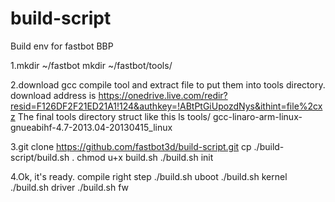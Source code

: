 # build-script
Build env for fastbot BBP 

1.mkdir ~/fastbot
  mkdir ~/fastbot/tools/

2.download gcc compile tool and extract file to put them into tools directory.
download address is https://onedrive.live.com/redir?resid=F126DF2F21ED21A1!124&authkey=!ABtPtGiUpozdNys&ithint=file%2cxz
The final tools directory struct like this
ls tools/
gcc-linaro-arm-linux-gnueabihf-4.7-2013.04-20130415_linux

3.git clone https://github.com/fastbot3d/build-script.git
cp ./build-script/build.sh . 
chmod u+x build.sh
./build.sh init

4.Ok, it's ready. compile right step 
./build.sh uboot
./build.sh kernel
./build.sh driver
./build.sh fw


